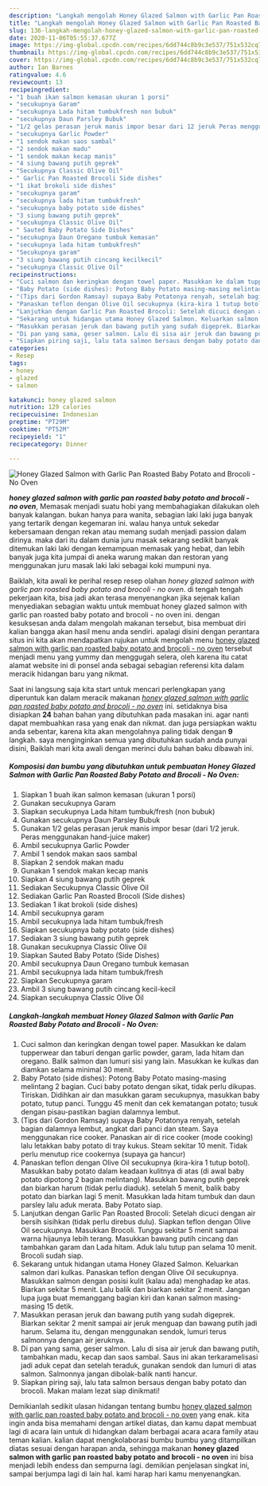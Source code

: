 ```yaml
---
description: "Langkah mengolah Honey Glazed Salmon with Garlic Pan Roasted Baby Potato and Brocoli - No Oven yang Enak Banget"
title: "Langkah mengolah Honey Glazed Salmon with Garlic Pan Roasted Baby Potato and Brocoli - No Oven yang Enak Banget"
slug: 136-langkah-mengolah-honey-glazed-salmon-with-garlic-pan-roasted-baby-potato-and-brocoli-no-oven-yang-enak-banget
date: 2020-11-06T05:55:37.677Z
image: https://img-global.cpcdn.com/recipes/6dd744c8b9c3e537/751x532cq70/honey-glazed-salmon-with-garlic-pan-roasted-baby-potato-and-brocoli-no-oven-foto-resep-utama.jpg
thumbnail: https://img-global.cpcdn.com/recipes/6dd744c8b9c3e537/751x532cq70/honey-glazed-salmon-with-garlic-pan-roasted-baby-potato-and-brocoli-no-oven-foto-resep-utama.jpg
cover: https://img-global.cpcdn.com/recipes/6dd744c8b9c3e537/751x532cq70/honey-glazed-salmon-with-garlic-pan-roasted-baby-potato-and-brocoli-no-oven-foto-resep-utama.jpg
author: Ian Barnes
ratingvalue: 4.6
reviewcount: 13
recipeingredient:
- "1 buah ikan salmon kemasan ukuran 1 porsi"
- "secukupnya Garam"
- "secukupnya Lada hitam tumbukfresh non bubuk"
- "secukupnya Daun Parsley Bubuk"
- "1/2 gelas perasan jeruk manis impor besar dari 12 jeruk Peras menggunakan handjuice maker"
- "secukupnya Garlic Powder"
- "1 sendok makan saos sambal"
- "2 sendok makan madu"
- "1 sendok makan kecap manis"
- "4 siung bawang putih geprek"
- "Secukupnya Classic Olive Oil"
- " Garlic Pan Roasted Brocoli Side dishes"
- "1 ikat brokoli side dishes"
- "secukupnya garam"
- "secukupnya lada hitam tumbukfresh"
- "secukupnya baby potato side dishes"
- "3 siung bawang putih geprek"
- "secukupnya Classic Olive Oil"
- " Sauted Baby Potato Side Dishes"
- "secukupnya Daun Oregano tumbuk kemasan"
- "secukupnya lada hitam tumbukfresh"
- "Secukupnya garam"
- "3 siung bawang putih cincang kecilkecil"
- "secukupnya Classic Olive Oil"
recipeinstructions:
- "Cuci salmon dan keringkan dengan towel paper. Masukkan ke dalam tupperwear dan taburi dengan garlic powder, garam, lada hitam dan oregano. Balik salmon dan lumuri sisi yang lain. Masukkan ke kulkas dan diamkan selama minimal 30 menit."
- "Baby Potato (side dishes): Potong Baby Potato masing-masing melintang 2 bagian. Cuci baby potato dengan sikat, tidak perlu dikupas. Tiriskan. Didihkan air dan masukkan garam secukupnya, masukkan baby potato, tutup panci. Tunggu 45 menit dan cek kematangan potato; tusuk dengan pisau-pastikan bagian dalamnya lembut."
- "(Tips dari Gordon Ramsay) supaya Baby Potatonya renyah, setelah bagian dalamnya lembut, angkat dari panci dan steam. Saya menggunakan rice cooker. Panaskan air di rice cooker (mode cooking) lalu letakkan baby potato di tray kukus. Steam sekitar 10 menit. Tidak perlu menutup rice cookernya (supaya ga hancur)"
- "Panaskan teflon dengan Olive Oil secukupnya (kira-kira 1 tutup botol). Masukkan baby potato dalam keadaan kulitnya di atas (di awal baby potato dipotong 2 bagian melintang). Masukkan bawang putih geprek dan biarkan harum (tidak perlu diaduk). setelah 5 menit, balik baby potato dan biarkan lagi 5 menit. Masukkan lada hitam tumbuk dan daun parsley lalu aduk merata. Baby Potato siap."
- "Lanjutkan dengan Garlic Pan Roasted Brocoli: Setelah dicuci dengan air bersih sisihkan (tidak perlu direbus dulu). Siapkan teflon dengan Olive Oil secukupnya. Masukkan Brocoli. Tunggu sekitar 5 menit sampai warna hijaunya lebih terang. Masukkan bawang putih cincang dan tambahkan garam dan Lada hitam. Aduk lalu tutup pan selama 10 menit. Brocoli sudah siap."
- "Sekarang untuk hidangan utama Honey Glazed Salmon. Keluarkan salmon dari kulkas. Panaskan teflon dengan Olive Oil secukupnya. Masukkan salmon dengan posisi kulit (kalau ada) menghadap ke atas. Biarkan sekitar 5 menit. Lalu balik dan biarkan sekitar 2 menit. Jangan lupa juga buat memanggang bagian kiri dan kanan salmon masing-masing 15 detik."
- "Masukkan perasan jeruk dan bawang putih yang sudah digeprek. Biarkan sekitar 2 menit sampai air jeruk menguap dan bawang putih jadi harum. Selama itu, dengan menggunakan sendok, lumuri terus salmonnya dengan air jeruknya."
- "Di pan yang sama, geser salmon. Lalu di sisa air jeruk dan bawang putih, tambahkan madu, kecap dan saos sambal. Saus ini akan terkaramelisasi jadi aduk cepat dan setelah teraduk, gunakan sendok dan lumuri di atas salmon. Salmonnya jangan dibolak-balik nanti hancur."
- "Siapkan piring saji, lalu tata salmon bersaus dengan baby potato dan brocoli. Makan malam lezat siap dinikmati!"
categories:
- Resep
tags:
- honey
- glazed
- salmon

katakunci: honey glazed salmon 
nutrition: 129 calories
recipecuisine: Indonesian
preptime: "PT29M"
cooktime: "PT52M"
recipeyield: "1"
recipecategory: Dinner

---
```



![Honey Glazed Salmon with Garlic Pan Roasted Baby Potato and Brocoli - No Oven](https://img-global.cpcdn.com/recipes/6dd744c8b9c3e537/751x532cq70/honey-glazed-salmon-with-garlic-pan-roasted-baby-potato-and-brocoli-no-oven-foto-resep-utama.jpg)

<b><i>honey glazed salmon with garlic pan roasted baby potato and brocoli - no oven</i></b>, Memasak menjadi suatu hobi yang membahagiakan dilakukan oleh banyak kalangan. bukan hanya para wanita, sebagian laki laki juga banyak yang tertarik dengan kegemaran ini. walau hanya untuk sekedar kebersamaan dengan rekan atau memang sudah menjadi passion dalam dirinya. maka dari itu dalam dunia juru masak sekarang sedikit banyak ditemukan laki laki dengan kemampuan memasak yang hebat, dan lebih banyak juga kita jumpai di aneka warung makan dan restoran yang menggunakan juru masak laki laki sebagai koki mumpuni nya.

Baiklah, kita awali ke perihal resep resep olahan <i>honey glazed salmon with garlic pan roasted baby potato and brocoli - no oven</i>. di tengah tengah pekerjaan kita, bisa jadi akan terasa menyenangkan jika sejenak kalian menyediakan sebagian waktu untuk membuat honey glazed salmon with garlic pan roasted baby potato and brocoli - no oven ini. dengan kesuksesan anda dalam mengolah makanan tersebut, bisa membuat diri kalian bangga akan hasil menu anda sendiri. apalagi disini dengan perantara situs ini kita akan mendapatkan rujukan untuk mengolah menu <u>honey glazed salmon with garlic pan roasted baby potato and brocoli - no oven</u> tersebut menjadi menu yang yummy dan menggugah selera, oleh karena itu catat alamat website ini di ponsel anda sebagai sebagian referensi kita dalam meracik hidangan baru yang nikmat.




Saat ini langsung saja kita start untuk mencari perlengkapan yang diperuntuk kan dalam meracik makanan <u><i>honey glazed salmon with garlic pan roasted baby potato and brocoli - no oven</i></u> ini. setidaknya bisa disiapkan <b>24</b> bahan bahan yang dibutuhkan pada masakan ini. agar nanti dapat membuahkan rasa yang enak dan nikmat. dan juga persiapkan waktu anda sebentar, karena kita akan mengolahnya paling tidak dengan <b>9</b> langkah. saya menginginkan semua yang dibutuhkan sudah anda punyai disini, Baiklah mari kita awali dengan merinci dulu bahan baku dibawah ini.

<!--inarticleads1-->

##### Komposisi dan bumbu yang dibutuhkan untuk pembuatan Honey Glazed Salmon with Garlic Pan Roasted Baby Potato and Brocoli - No Oven:

1. Siapkan 1 buah ikan salmon kemasan (ukuran 1 porsi)
1. Gunakan secukupnya Garam
1. Siapkan secukupnya Lada hitam tumbuk/fresh (non bubuk)
1. Gunakan secukupnya Daun Parsley Bubuk
1. Gunakan 1/2 gelas perasan jeruk manis impor besar (dari 1/2 jeruk. Peras menggunakan hand-juice maker)
1. Ambil secukupnya Garlic Powder
1. Ambil 1 sendok makan saos sambal
1. Siapkan 2 sendok makan madu
1. Gunakan 1 sendok makan kecap manis
1. Siapkan 4 siung bawang putih geprek
1. Sediakan Secukupnya Classic Olive Oil
1. Sediakan  Garlic Pan Roasted Brocoli (Side dishes)
1. Sediakan 1 ikat brokoli (side dishes)
1. Ambil secukupnya garam
1. Ambil secukupnya lada hitam tumbuk/fresh
1. Siapkan secukupnya baby potato (side dishes)
1. Sediakan 3 siung bawang putih geprek
1. Gunakan secukupnya Classic Olive Oil
1. Siapkan  Sauted Baby Potato (Side Dishes)
1. Ambil secukupnya Daun Oregano tumbuk kemasan
1. Ambil secukupnya lada hitam tumbuk/fresh
1. Siapkan Secukupnya garam
1. Ambil 3 siung bawang putih cincang kecil-kecil
1. Siapkan secukupnya Classic Olive Oil




<!--inarticleads2-->

##### Langkah-langkah membuat Honey Glazed Salmon with Garlic Pan Roasted Baby Potato and Brocoli - No Oven:

1. Cuci salmon dan keringkan dengan towel paper. Masukkan ke dalam tupperwear dan taburi dengan garlic powder, garam, lada hitam dan oregano. Balik salmon dan lumuri sisi yang lain. Masukkan ke kulkas dan diamkan selama minimal 30 menit.
1. Baby Potato (side dishes): Potong Baby Potato masing-masing melintang 2 bagian. Cuci baby potato dengan sikat, tidak perlu dikupas. Tiriskan. Didihkan air dan masukkan garam secukupnya, masukkan baby potato, tutup panci. Tunggu 45 menit dan cek kematangan potato; tusuk dengan pisau-pastikan bagian dalamnya lembut.
1. (Tips dari Gordon Ramsay) supaya Baby Potatonya renyah, setelah bagian dalamnya lembut, angkat dari panci dan steam. Saya menggunakan rice cooker. Panaskan air di rice cooker (mode cooking) lalu letakkan baby potato di tray kukus. Steam sekitar 10 menit. Tidak perlu menutup rice cookernya (supaya ga hancur)
1. Panaskan teflon dengan Olive Oil secukupnya (kira-kira 1 tutup botol). Masukkan baby potato dalam keadaan kulitnya di atas (di awal baby potato dipotong 2 bagian melintang). Masukkan bawang putih geprek dan biarkan harum (tidak perlu diaduk). setelah 5 menit, balik baby potato dan biarkan lagi 5 menit. Masukkan lada hitam tumbuk dan daun parsley lalu aduk merata. Baby Potato siap.
1. Lanjutkan dengan Garlic Pan Roasted Brocoli: Setelah dicuci dengan air bersih sisihkan (tidak perlu direbus dulu). Siapkan teflon dengan Olive Oil secukupnya. Masukkan Brocoli. Tunggu sekitar 5 menit sampai warna hijaunya lebih terang. Masukkan bawang putih cincang dan tambahkan garam dan Lada hitam. Aduk lalu tutup pan selama 10 menit. Brocoli sudah siap.
1. Sekarang untuk hidangan utama Honey Glazed Salmon. Keluarkan salmon dari kulkas. Panaskan teflon dengan Olive Oil secukupnya. Masukkan salmon dengan posisi kulit (kalau ada) menghadap ke atas. Biarkan sekitar 5 menit. Lalu balik dan biarkan sekitar 2 menit. Jangan lupa juga buat memanggang bagian kiri dan kanan salmon masing-masing 15 detik.
1. Masukkan perasan jeruk dan bawang putih yang sudah digeprek. Biarkan sekitar 2 menit sampai air jeruk menguap dan bawang putih jadi harum. Selama itu, dengan menggunakan sendok, lumuri terus salmonnya dengan air jeruknya.
1. Di pan yang sama, geser salmon. Lalu di sisa air jeruk dan bawang putih, tambahkan madu, kecap dan saos sambal. Saus ini akan terkaramelisasi jadi aduk cepat dan setelah teraduk, gunakan sendok dan lumuri di atas salmon. Salmonnya jangan dibolak-balik nanti hancur.
1. Siapkan piring saji, lalu tata salmon bersaus dengan baby potato dan brocoli. Makan malam lezat siap dinikmati!




Demikianlah sedikit ulasan hidangan tentang bumbu <u>honey glazed salmon with garlic pan roasted baby potato and brocoli - no oven</u> yang enak. kita ingin anda bisa memahami dengan artikel diatas, dan kamu dapat membuat lagi di acara lain untuk di hidangkan dalam berbagai acara acara family atau teman kalian. kalian dapat mengkolaborasi bumbu bumbu yang ditampilkan diatas sesuai dengan harapan anda, sehingga makanan <b>honey glazed salmon with garlic pan roasted baby potato and brocoli - no oven</b> ini bisa menjadi lebih endess dan sempurna lagi. demikian penjelasan singkat ini, sampai berjumpa lagi di lain hal. kami harap hari kamu menyenangkan.
